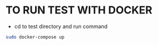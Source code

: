 # TO RUN TEST WITH DOCKER

* cd to test directory and run command
```bash
sudo docker-compose up
```